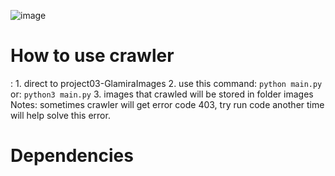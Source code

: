 ![image](https://github.com/user-attachments/assets/47824f75-26d1-4955-9d03-6db89aaca8cd)
 
<h1>How to use crawler</h1>:
1. direct to project03-GlamiraImages
2. use this command: 
<code>python main.py</code>
or:
<code>python3 main.py</code>
3. images that crawled will be stored in folder images
Notes: sometimes crawler will get error code 403, try run code another time will help solve this error.

<h1>Dependencies</h1>
